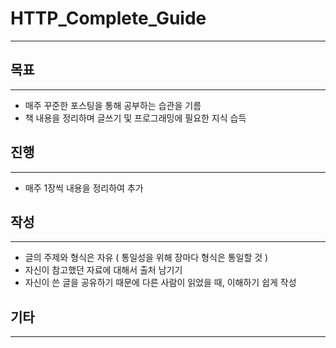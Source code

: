 # HTTP_Complete_Guide
---

## 목표
---
- 매주 꾸준한 포스팅을 통해 공부하는 습관을 기름
- 책 내용을 정리하며 글쓰기 및 프로그래밍에 필요한 지식 습득

## 진행
---
- 매주 1장씩 내용을 정리하여 추가

## 작성
---
- 글의 주제와 형식은 자유 ( 통일성을 위해 장마다 형식은 통일할 것 )
- 자신이 참고했던 자료에 대해서 출처 남기기
- 자신이 쓴 글을 공유하기 때문에 다른 사람이 읽었을 때, 이해하기 쉽게 작성

## 기타
---